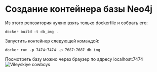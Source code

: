 # Создание контейнера базы Neo4j

Из этого репозитория нужно взять только dockerfile и собрать его: 

```
docker build -t db_img .
```

Запустить контейнер следующей командой: 

```
docker run -p 7474:7474 -p 7687:7687 db_img
```

Посмотреть базу можно через браузер по адресу localhost:7474
<img src="https://i.scdn.co/image/ab67616d0000b2730ce52f4ba340a1e459e6a978" Title="Vileyskiye cowboys">
